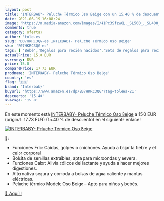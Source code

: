```yaml
---
layout: post
title: 'INTERBABY- Peluche Térmico Oso Beige con un 15.40 % de descuento'
date: 2021-06-19 16:08:24
image: 'https://m.media-amazon.com/images/I/41Pc3SfzwOL._SL500_._SL400_.jpg'
comments: true
category: ofertas
author: 'tole.es'
slug: 'B07HKRC3QG-es INTERBABY- Peluche Térmico Oso Beige'
sku: 'B07HKRC3QG-es'
tags: [ 'Bebé','Regalos para recién nacidos','Sets de regalos para recién nacidos','interbaby','peluche', ]
actualPrice: 15.0 EUR
currency: EUR
price: 15.0
comparePrice: 17.73 EUR
prodname: 'INTERBABY- Peluche Térmico Oso Beige'
country: 'es'
flag: '🇪🇸'
brand: 'Interbaby'
buyurl: 'https://www.amazon.es/dp/B07HKRC3QG/?tag=tolees-21'
descuento: '15.40'
average: '15.0'
---
```


En este momento está [INTERBABY- Peluche Térmico Oso Beige](https://www.amazon.es/dp/B07HKRC3QG/?tag=tolees-21) a 15.0 EUR (original: 17.73 EUR) (15.40 %  de descuento) en el siguiente enlace!

[![INTERBABY- Peluche Térmico Oso Beige](https://m.media-amazon.com/images/I/41Pc3SfzwOL._SL500_._SL400_.jpg)](https://www.amazon.es/dp/B07HKRC3QG/?tag=tolees-21)

🔎:

- Funciones Frío: Caídas, golpes o chichones. Ayuda a bajar la fiebre y el calor corporal.
- Bolsita de semillas extraíbles, apta para microondas y nevera.
- Funciones Calor: Alivia cólicos del lactante y ayuda a hacer mejores digestiones.
- Alternativa segura y cómoda a bolsas de agua caliente y mantas eléctricas.
- Peluche térmico Modelo Oso Beige – Apto para niños y bebés.

[🛒 Aquí!!!](https://www.amazon.es/dp/B07HKRC3QG/?tag=tolees-21)
